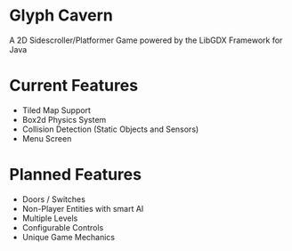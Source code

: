 # Glyph Cavern
A 2D Sidescroller/Platformer Game powered by the LibGDX Framework for Java
# Current Features
- Tiled Map Support
- Box2d Physics System
- Collision Detection (Static Objects and Sensors)
- Menu Screen
# Planned Features
- Doors / Switches
- Non-Player Entities with smart AI
- Multiple Levels
- Configurable Controls
- Unique Game Mechanics

